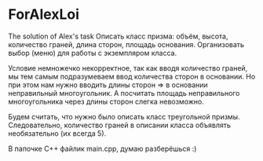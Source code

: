 # ForAlexLoi
The solution of Alex's task
Описать класс призма: объём, высота, количество граней, длина сторон, площадь основания. Организовать выбор (меню) для работы с экземпляром класса.

Условие немножечко некорректное, так как вводя количество граней, мы тем самым подразумеваем ввод количества сторон в основании. Но при этом нам нужно вводить длины сторон => в основании неправильный многоугольник. А посчитать площадь неправильного многоугольника через длины сторон слегка невозможно.

Будем считать, что нужно было описать класс треугольной призмы. Следовательно, количество граней в описании класса объявлять необязательно (их всегда 5).

В папочке C++ файлик main.cpp, думаю разберёшься :)